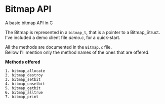 Bitmap API 
==========

A basic bitmap API in C    

The Bitmap is represented in a `bitmap_t`, that is a pointer to a Bitmap_Struct.  
I've included a demo client file *demo.c*, for a quick-start.

All the methods are documented in the `Bitmap.c` file.  
Bellow I'll mention only the method names of the ones that are offered.  

**Methods offered**

    1. bitmap_allocate
    2. bitmap_destroy
    3. bitmap_setbit
    4. bitmap_unsetbit
    5. bitmap_getbit
    6. bitmap_alltrue
    7. bitmap_print
